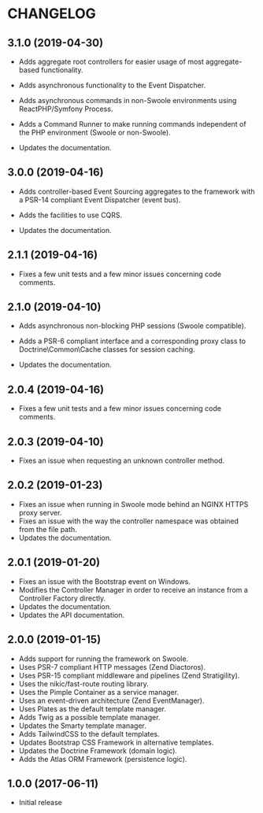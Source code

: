 # CHANGELOG

## 3.1.0 (2019-04-30)

- Adds aggregate root controllers for easier usage of most aggregate-based functionality.

- Adds asynchronous functionality to the Event Dispatcher.

- Adds asynchronous commands in non-Swoole environments using ReactPHP/Symfony Process.

- Adds a Command Runner to make running commands independent of the PHP environment (Swoole or non-Swoole).

- Updates the documentation.

## 3.0.0 (2019-04-16)

- Adds controller-based Event Sourcing aggregates to the framework with a PSR-14 compliant Event Dispatcher (event bus).

- Adds the facilities to use CQRS.

- Updates the documentation.

## 2.1.1 (2019-04-16)

- Fixes a few unit tests and a few minor issues concerning code comments.

## 2.1.0 (2019-04-10)

- Adds asynchronous non-blocking PHP sessions (Swoole compatible).

- Adds a PSR-6 compliant interface and a corresponding proxy class to Doctrine\Common\Cache classes for session caching.

- Updates the documentation.

## 2.0.4 (2019-04-16)

- Fixes a few unit tests and a few minor issues concerning code comments.

## 2.0.3 (2019-04-10)

- Fixes an issue when requesting an unknown controller method.

## 2.0.2 (2019-01-23)

- Fixes an issue when running in Swoole mode behind an NGINX HTTPS proxy server.
- Fixes an issue with the way the controller namespace was obtained from the file path.
- Updates the documentation.

## 2.0.1 (2019-01-20)

- Fixes an issue with the Bootstrap event on Windows.
- Modifies the Controller Manager in order to receive an instance from a Controller Factory directly.
- Updates the documentation.
- Updates the API documentation.

## 2.0.0 (2019-01-15)

- Adds support for running the framework on Swoole.
- Uses PSR-7 compliant HTTP messages (Zend Diactoros).
- Uses PSR-15 compliant middleware and pipelines (Zend Stratigility).
- Uses the nikic/fast-route routing library.
- Uses the Pimple Container as a service manager.
- Uses an event-driven architecture (Zend EventManager).
- Uses Plates as the default template manager.
- Adds Twig as a possible template manager.
- Updates the Smarty template manager.
- Adds TailwindCSS to the default templates.
- Updates Bootstrap CSS Framework in alternative templates.
- Updates the Doctrine Framework (domain logic).
- Adds the Atlas ORM Framework (persistence logic).

## 1.0.0 (2017-06-11)

- Initial release

